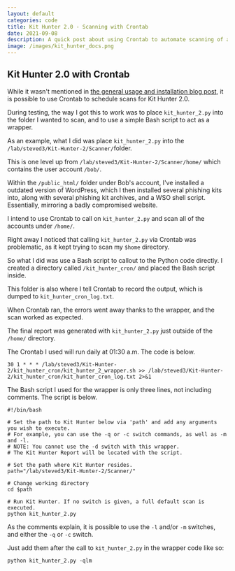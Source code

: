 ```yaml
---
layout: default
categories: code
title: Kit Hunter 2.0 - Scanning with Crontab
date: 2021-09-08
description: A quick post about using Crontab to automate scanning of a given folder.
image: /images/kit_hunter_docs.png
---
```


## Kit Hunter 2.0 with Crontab

While it wasn't mentioned in [the general usage and installation blog post](https://steved3.io/data/Kit-Hunter-2.0-Getting-Started/2021/09/07/), it is possible to use Crontab to schedule scans for Kit Hunter 2.0.

During testing, the way I got this to work was to place `kit_hunter_2.py` into the folder I wanted to scan, and to use a simple Bash script to act as a wrapper.


As an example, what I did was place `kit_hunter_2.py` into the `/lab/steved3/Kit-Hunter-2/Scanner/`folder.

This is one level up from `/lab/steved3/Kit-Hunter-2/Scanner/home/` which contains the user account `/bob/`.

Within the `/public_html/` folder under Bob's account, I've installed a outdated version of WordPress, which I then installed several phishing kits into, along with several phishing kit archives, and a WSO shell script. Essentially, mirroring a badly compromised website.

I intend to use Crontab to call on `kit_hunter_2.py` and scan all of the accounts under `/home/`.

Right away I noticed that calling `kit_hunter_2.py` via Crontab was problematic, as it kept trying to scan my `$home` directory.

So what I did was use a Bash script to callout to the Python code directly. I created a directory called `/kit_hunter_cron/` and placed the Bash script inside.

This folder is also where I tell Crontab to record the output, which is dumped to `kit_hunter_cron_log.txt`.

When Crontab ran, the errors went away thanks to the wrapper, and the scan worked as expected.

The final report was generated with `kit_hunter_2.py` just outside of the `/home/` directory.

The Crontab I used will run daily at 01:30 a.m. The code is below.

```
30 1 * * * /lab/steved3/Kit-Hunter-2/kit_hunter_cron/kit_hunter_2_wrapper.sh >> /lab/steved3/Kit-Hunter-2/kit_hunter_cron/kit_hunter_cron_log.txt 2>&1
```

The Bash script I used for the wrapper is only three lines, not including comments. The script is below.

```
#!/bin/bash

# Set the path to Kit Hunter below via 'path' and add any arguments you wish to execute.
# For example, you can use the -q or -c switch commands, as well as -m and -l.
# NOTE: You cannot use the -d switch with this wrapper.
# The Kit Hunter Report will be located with the script.

# Set the path where Kit Hunter resides.
path="/lab/steved3/Kit-Hunter-2/Scanner/"

# Change working directory
cd $path

# Run Kit Hunter. If no switch is given, a full default scan is executed.
python kit_hunter_2.py
```
As the comments explain, it is possible to use the `-l` and/or `-m` switches, and either the `-q` or `-c` switch.

Just add them after the call to `kit_hunter_2.py` in the wrapper code like so:

```
python kit_hunter_2.py -qlm
```
